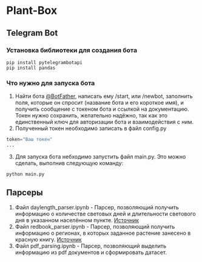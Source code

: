 # Plant-Box
## Telegram Bot

### Установка библиотеки для создания бота
```
pip install pytelegrambotapi
pip install pandas
```
### Что нужно для запуска бота
1) Найти бота [@BotFather](https://t.me/BotFather), написать ему /start, или /newbot, заполнить поля, которые он спросит (название бота и его короткое имя), и получить сообщение с токеном бота и ссылкой на документацию. Токен нужно сохранить, желательно надёжно, так как это единственный ключ для авторизации бота и взаимодействия с ним.
2) Полученный токен необходимо записать в файл config.py
```python
token="Ваш токен"
...
```
3) Для запуска бота небходимо запустить файл main.py. Это можно сделать, выполнив следующую команду:
```
python main.py
```
## Парсеры
1) Файл daylength_parser.ipynb - Парсер, позволяющий получить информацию о количестве световых дней и длительности светового дня в указанном населённом пункте.
[Источник](https://dateandtime.info/ru/citysunrisesunset.php?id=472045&month=5&year=2023)
2) Файл redbook_parser.ipynb - Парсер, позволяющий получить информацию о регионах, в которых заданное растение занесено в красную книгу.
[Источник](https://www.plantarium.ru/page/redbooks.htmlhttp://www.oopt.aari.ru/rbdata)
3) Файл pdf_parsing.ipynb - Парсер, позволяющий выделить информацию из pdf документов и сформировать датасет.
